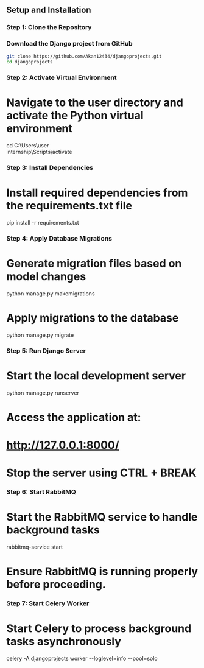 ## Setup and Installation

### Step 1: Clone the Repository
### Download the Django project from GitHub
```bash
git clone https://github.com/Akan12434/djangoprojects.git  
cd djangoprojects
```

### Step 2: Activate Virtual Environment
# Navigate to the user directory and activate the Python virtual environment
cd C:\Users\user  
internship\Scripts\activate  

### Step 3: Install Dependencies
# Install required dependencies from the requirements.txt file
pip install -r requirements.txt  

### Step 4: Apply Database Migrations
# Generate migration files based on model changes
python manage.py makemigrations  

# Apply migrations to the database
python manage.py migrate  

### Step 5: Run Django Server
# Start the local development server
python manage.py runserver  

# Access the application at:
# http://127.0.0.1:8000/

# Stop the server using CTRL + BREAK

### Step 6: Start RabbitMQ
# Start the RabbitMQ service to handle background tasks
rabbitmq-service start  

# Ensure RabbitMQ is running properly before proceeding.

### Step 7: Start Celery Worker
# Start Celery to process background tasks asynchronously
celery -A djangoprojects worker --loglevel=info --pool=solo  
